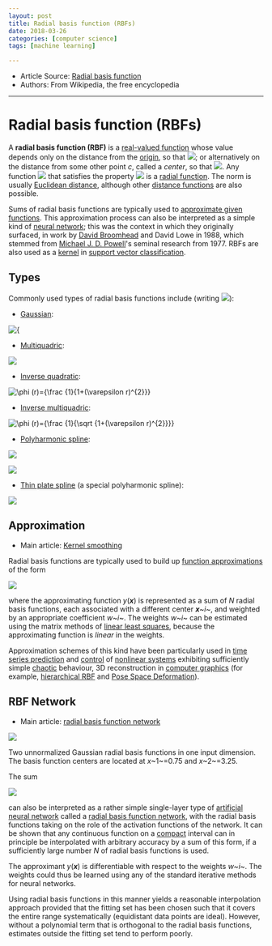 ```yaml
---
layout: post
title: Radial basis function (RBFs)
date: 2018-03-26
categories: [computer science]
tags: [machine learning]

---
```


* Article Source: [Radial basis function](https://en.wikipedia.org/wiki/Radial_basis_function)
* Authors: From Wikipedia, the free encyclopedia

---

Radial basis function (RBFs)
========

A **radial basis function (RBF)** is a [real-valued function](https://en.wikipedia.org/wiki/Real-valued_function "Real-valued function") whose value
depends only on the distance from the
[origin](https://en.wikipedia.org/wiki/Origin_(mathematics) "Origin (mathematics)"), so that ![](https://wikimedia.org/api/rest_v1/media/math/render/svg/6d12a2dacd1864e64507532baaafaa627b6a5f14);
or alternatively on the distance from some other point *c*, called a
*center*, so that ![](https://wikimedia.org/api/rest_v1/media/math/render/svg/1a3edab3a2d723a6a57c052aa1382aa1003e55b1).
Any function ![](https://wikimedia.org/api/rest_v1/media/math/render/svg/72b1f30316670aee6270a28334bdf4f5072cdde4)
that satisfies the property ![](https://wikimedia.org/api/rest_v1/media/math/render/svg/6d12a2dacd1864e64507532baaafaa627b6a5f14)
is a [radial function](https://en.wikipedia.org/wiki/Radial_function "Radial function"). The
norm is usually [Euclidean
distance](https://en.wikipedia.org/wiki/Euclidean_distance "Euclidean distance"), although other
[distance functions](https://en.wikipedia.org/wiki/Distance_function "Distance function") are
also possible.

Sums of radial basis functions are typically used to [approximate given
functions](https://en.wikipedia.org/wiki/Function_approximation "Function approximation"). This
approximation process can also be interpreted as a simple kind of
[neural
network](https://en.wikipedia.org/wiki/Artificial_neural_network "Artificial neural network");
this was the context in which they originally surfaced, in work by
[David Broomhead](https://en.wikipedia.org/wiki/David_Broomhead "David Broomhead") and David
Lowe in 1988, which stemmed
from [Michael J. D.
Powell](https://en.wikipedia.org/wiki/Michael_J._D._Powell "Michael J. D. Powell")'s seminal
research from
1977.
RBFs are also used as a
[kernel](https://en.wikipedia.org/wiki/Radial_basis_function_kernel "Radial basis function kernel")
in [support vector
classification](https://en.wikipedia.org/wiki/Support_vector_machine "Support vector machine").

Types
------
Commonly used types of radial basis functions include (writing ![](https://wikimedia.org/api/rest_v1/media/math/render/svg/5324bd2f4b400968b2cc91466efffb754c504e9e)):

-   [Gaussian](https://en.wikipedia.org/wiki/Gaussian_function "Gaussian function"):

![{](https://wikimedia.org/api/rest_v1/media/math/render/svg/392a6c84ceb04527b95d96858e85c9db4b48cef5)

-   [Multiquadric](/w/index.php?title=Multiquadric&action=edit&redlink=1 "Multiquadric (page does not exist)"):

![](https://wikimedia.org/api/rest_v1/media/math/render/svg/77499abf6079a44b852af18818238dfe9afea002)

-   [Inverse
    quadratic](/w/index.php?title=Inverse_quadratic&action=edit&redlink=1 "Inverse quadratic (page does not exist)"):

![\\phi (r)={\\frac {1}{1+(\\varepsilon
r)\^{2}}}](https://wikimedia.org/api/rest_v1/media/math/render/svg/212325ac03d030a1d4d2c5aa66e5364c42d1e78c)

-   [Inverse
    multiquadric](/w/index.php?title=Inverse_multiquadric&action=edit&redlink=1 "Inverse multiquadric (page does not exist)"):

![\\phi (r)={\\frac {1}{\\sqrt
{1+(\\varepsilon
r)\^{2}}}}](https://wikimedia.org/api/rest_v1/media/math/render/svg/7927d57c097f24a59647fe64b647dd46ce2b9494)

-   [Polyharmonic
    spline](https://en.wikipedia.org/wiki/Polyharmonic_spline "Polyharmonic spline"):

![](https://wikimedia.org/api/rest_v1/media/math/render/svg/f11807be9213f88a51165f3913acbd1cc3ad75f3)

![](https://wikimedia.org/api/rest_v1/media/math/render/svg/763f10c1b059c13169b24e82f993061e8a079ae0)

-   [Thin plate spline](https://en.wikipedia.org/wiki/Thin_plate_spline "Thin plate spline") (a
    special polyharmonic spline):

![](https://wikimedia.org/api/rest_v1/media/math/render/svg/14290cc68e60735b1c2cf411e8bcde6f5203c427)


## Approximation

* Main article: [Kernel smoothing](https://en.wikipedia.org/wiki/Kernel_smoothing "Kernel smoothing")

Radial basis functions are typically used to build up [function approximations](https://en.wikipedia.org/wiki/Function_approximation "Function approximation")
of the form

![](https://wikimedia.org/api/rest_v1/media/math/render/svg/9b129b86be238293edd3331fac8937f0311c69a5)

where the approximating function *y*(***x***) is represented as a sum of
*N* radial basis functions, each associated with a different center
***x***~*i*~, and weighted by an appropriate coefficient *w*~*i*~. The
weights *w*~*i*~ can be estimated using the matrix methods of [linear
least squares](https://en.wikipedia.org/wiki/Weighted_least_squares "Weighted least squares"),
because the approximating function is *linear* in the weights.

Approximation schemes of this kind have been particularly
used in [time series
prediction](https://en.wikipedia.org/wiki/Time_series_prediction "Time series prediction") and
[control](https://en.wikipedia.org/wiki/Control_theory "Control theory") of [nonlinear
systems](https://en.wikipedia.org/wiki/Nonlinear_systems "Nonlinear systems") exhibiting
sufficiently simple [chaotic](https://en.wikipedia.org/wiki/Chaos_theory "Chaos theory")
behaviour, 3D reconstruction in [computer
graphics](https://en.wikipedia.org/wiki/Computer_graphics "Computer graphics") (for example,
[hierarchical RBF](https://en.wikipedia.org/wiki/Hierarchical_RBF "Hierarchical RBF") and [Pose
Space
Deformation](https://en.wikipedia.org/wiki/Pose_Space_Deformation "Pose Space Deformation")).

## RBF Network

* Main article: [radial basis function
network](https://en.wikipedia.org/wiki/Radial_basis_function_network "Radial basis function network")

[![](https://upload.wikimedia.org/wikipedia/commons/thumb/f/fb/Unnormalized_radial_basis_functions.svg/350px-Unnormalized_radial_basis_functions.svg.png)](https://en.wikipedia.org/wiki/File:Unnormalized_radial_basis_functions.svg)

[](https://en.wikipedia.org/wiki/File:Unnormalized_radial_basis_functions.svg "Enlarge")

Two unnormalized Gaussian radial basis functions in one input dimension.
The basis function centers are located at *x*~1~=0.75 and *x*~2~=3.25.

The sum

![](https://wikimedia.org/api/rest_v1/media/math/render/svg/9b129b86be238293edd3331fac8937f0311c69a5)

can also be interpreted as a rather simple single-layer type of
[artificial neural
network](https://en.wikipedia.org/wiki/Artificial_neural_network "Artificial neural network")
called a [radial basis function
network](https://en.wikipedia.org/wiki/Radial_basis_function_network "Radial basis function network"),
with the radial basis functions taking on the role of the activation
functions of the network. It can be shown that any continuous function
on a [compact](https://en.wikipedia.org/wiki/Compact_space "Compact space") interval can in
principle be interpolated with arbitrary accuracy by a sum of this form,
if a sufficiently large number *N* of radial basis functions is used.

The approximant *y*(***x***) is differentiable with respect to the
weights *w*~*i*~. The weights could thus be learned using any of the
standard iterative methods for neural networks.

Using radial basis functions in this manner yields a reasonable
interpolation approach provided that the fitting set has been chosen
such that it covers the entire range systematically (equidistant data
points are ideal). However, without a polynomial term that is orthogonal
to the radial basis functions, estimates outside the fitting set tend to
perform poorly.

